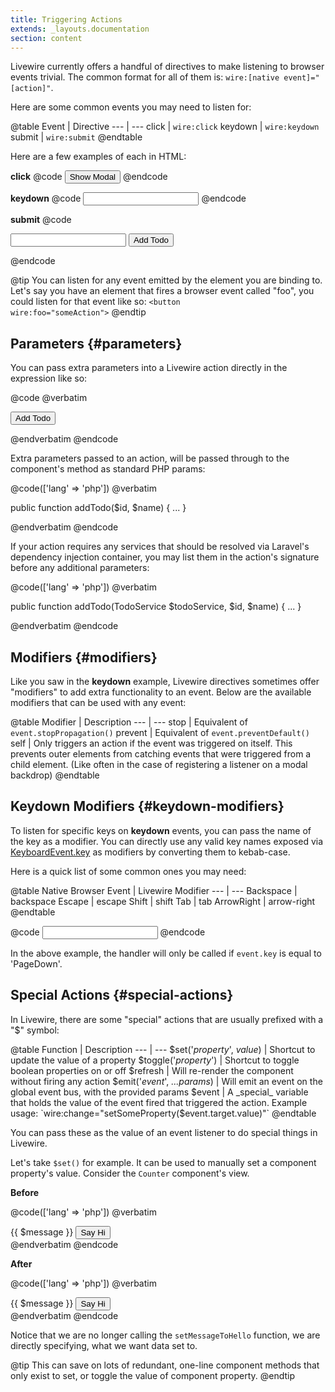 ```yaml
---
title: Triggering Actions
extends: _layouts.documentation
section: content
---
```


Livewire currently offers a handful of directives to make listening to browser events trivial. The common format for all of them is: `wire:[native event]="[action]"`.

Here are some common events you may need to listen for:

@table
Event | Directive
--- | ---
click | `wire:click`
keydown | `wire:keydown`
submit | `wire:submit`
@endtable

Here are a few examples of each in HTML:

**click**
@code
<button wire:click="showModal">Show Modal</button>
@endcode

**keydown**
@code
<input wire:keydown.enter="search">
@endcode

**submit**
@code
<form wire:submit.prevent="addTodo">
    <input wire:model="title">
    <button>Add Todo</button>
</form>
@endcode

@tip
You can listen for any event emitted by the element you are binding to. Let's say you have an element that fires a browser event called "foo", you could listen for that event like so: <code>&lt;button wire:foo="someAction"&gt;</code>
@endtip

## Parameters {#parameters}

You can pass extra parameters into a Livewire action directly in the expression like so:

@code
@verbatim

<button wire:click="addTodo({{ $todo->id }}, '{{ $todo->name }}')">Add Todo</button>

@endverbatim
@endcode

Extra parameters passed to an action, will be passed through to the component's method as standard PHP params:

@code(['lang' => 'php'])
@verbatim

public function addTodo($id, $name)
{
    ...
}

@endverbatim
@endcode

If your action requires any services that should be resolved via Laravel's dependency injection container, you may list them in the action's signature before any additional parameters:

@code(['lang' => 'php'])
@verbatim

public function addTodo(TodoService $todoService, $id, $name)
{
    ...
}

@endverbatim
@endcode

## Modifiers {#modifiers}

Like you saw in the **keydown** example, Livewire directives sometimes offer "modifiers" to add extra functionality to an event. Below are the available modifiers that can be used with any event:

@table
Modifier | Description
--- | ---
stop | Equivalent of `event.stopPropagation()`
prevent | Equivalent of `event.preventDefault()`
self | Only triggers an action if the event was triggered on itself. This prevents outer elements from catching events that were triggered from a child element. (Like often in the case of registering a listener on a modal backdrop)
@endtable

## Keydown Modifiers {#keydown-modifiers}

To listen for specific keys on **keydown** events, you can pass the name of the key as a modifier. You can directly use any valid key names exposed via [KeyboardEvent.key](https://developer.mozilla.org/en-US/docs/Web/API/KeyboardEvent/key/Key_Values) as modifiers by converting them to kebab-case.

Here is a quick list of some common ones you may need:

@table
Native Browser Event | Livewire Modifier
--- | ---
Backspace | backspace
Escape | escape
Shift | shift
Tab | tab
ArrowRight | arrow-right
@endtable

@code
<input wire:keydown.page-down="foo">
@endcode

In the above example, the handler will only be called if `event.key` is equal to 'PageDown'.

## Special Actions {#special-actions}
In Livewire, there are some "special" actions that are usually prefixed with a "$" symbol:

@table
Function | Description
--- | ---
$set('_property_', _value_) | Shortcut to update the value of a property
$toggle('_property_') | Shortcut to toggle boolean properties on or off
$refresh | Will re-render the component without firing any action
$emit('_event_', _...params_) | Will emit an event on the global event bus, with the provided params
$event | A _special_ variable that holds the value of the event fired that triggered the action. Example usage: `wire:change="setSomeProperty($event.target.value)"`
@endtable

You can pass these as the value of an event listener to do special things in Livewire.

Let's take `$set()` for example. It can be used to manually set a component property's value. Consider the `Counter` component's view.

**Before**

@code(['lang' => 'php'])
@verbatim
<div>
    {{ $message }}
    <button wire:click="setMessageToHello">Say Hi</button>
</div>
@endverbatim
@endcode

**After**

@code(['lang' => 'php'])
@verbatim
<div>
    {{ $message }}
    <button wire:click="$set('message', 'Hello')">Say Hi</button>
</div>
@endverbatim
@endcode

Notice that we are no longer calling the `setMessageToHello` function, we are directly specifying, what we want data set to.

@tip
This can save on lots of redundant, one-line component methods that only exist to set, or toggle the value of component property.
@endtip

